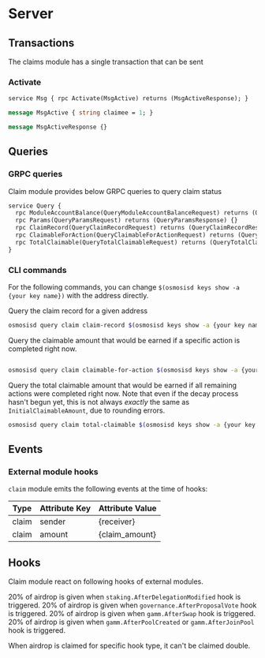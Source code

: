 # Server

## Transactions

The claims module has a single transaction that can be sent

### Activate

```protobuf
service Msg { rpc Activate(MsgActive) returns (MsgActiveResponse); }

message MsgActive { string claimee = 1; }

message MsgActiveResponse {}
```

## Queries

### GRPC queries

Claim module provides below GRPC queries to query claim status

```protobuf
service Query {
  rpc ModuleAccountBalance(QueryModuleAccountBalanceRequest) returns (QueryModuleAccountBalanceResponse) {}
  rpc Params(QueryParamsRequest) returns (QueryParamsResponse) {}
  rpc ClaimRecord(QueryClaimRecordRequest) returns (QueryClaimRecordResponse) {}
  rpc ClaimableForAction(QueryClaimableForActionRequest) returns (QueryClaimableForActionResponse) {}
  rpc TotalClaimable(QueryTotalClaimableRequest) returns (QueryTotalClaimableResponse) {}
}
```

### CLI commands

For the following commands, you can change `$(osmosisd keys show -a {your key name})` with the address directly.

Query the claim record for a given address

```sh
osmosisd query claim claim-record $(osmosisd keys show -a {your key name})
```

Query the claimable amount that would be earned if a specific action is completed right now.

```sh

osmosisd query claim claimable-for-action $(osmosisd keys show -a {your key name}) ActionAddLiquidity
```

Query the total claimable amount that would be earned if all remaining actions were completed right now.
Note that even if the decay process hasn't begun yet, this is not always *exactly* the same as `InitialClaimableAmount`, due to rounding errors.

```sh
osmosisd query claim total-claimable $(osmosisd keys show -a {your key name}) ActionAddLiquidity
```

## Events

### External module hooks

`claim` module emits the following events at the time of hooks:

| Type  | Attribute Key | Attribute Value |
| ----- | ------------- | --------------- |
| claim | sender        | {receiver}      |
| claim | amount        | {claim_amount}  |


## Hooks

Claim module react on following hooks of external modules.

20% of airdrop is given when `staking.AfterDelegationModified` hook is triggered.
20% of airdrop is given when `governance.AfterProposalVote` hook is triggered.
20% of airdrop is given when `gamm.AfterSwap` hook is triggered.
20% of airdrop is given when `gamm.AfterPoolCreated` or `gamm.AfterJoinPool` hook is triggered.

When airdrop is claimed for specific hook type, it can't be claimed double.